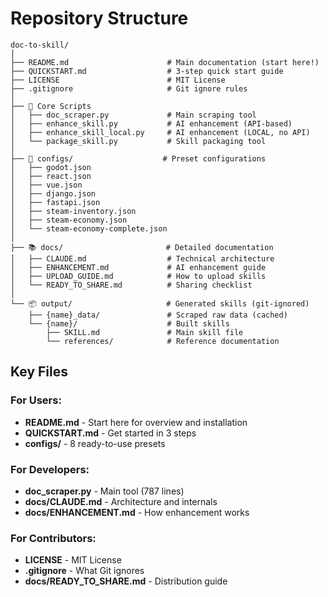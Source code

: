 # Repository Structure

```
doc-to-skill/
│
├── README.md                      # Main documentation (start here!)
├── QUICKSTART.md                  # 3-step quick start guide
├── LICENSE                        # MIT License
├── .gitignore                     # Git ignore rules
│
├── 🐍 Core Scripts
│   ├── doc_scraper.py             # Main scraping tool
│   ├── enhance_skill.py           # AI enhancement (API-based)
│   ├── enhance_skill_local.py     # AI enhancement (LOCAL, no API)
│   └── package_skill.py           # Skill packaging tool
│
├── 📁 configs/                    # Preset configurations
│   ├── godot.json
│   ├── react.json
│   ├── vue.json
│   ├── django.json
│   ├── fastapi.json
│   ├── steam-inventory.json
│   ├── steam-economy.json
│   └── steam-economy-complete.json
│
├── 📚 docs/                       # Detailed documentation
│   ├── CLAUDE.md                  # Technical architecture
│   ├── ENHANCEMENT.md             # AI enhancement guide
│   ├── UPLOAD_GUIDE.md            # How to upload skills
│   └── READY_TO_SHARE.md          # Sharing checklist
│
└── 📦 output/                     # Generated skills (git-ignored)
    ├── {name}_data/               # Scraped raw data (cached)
    └── {name}/                    # Built skills
        ├── SKILL.md               # Main skill file
        └── references/            # Reference documentation
```

## Key Files

### For Users:
- **README.md** - Start here for overview and installation
- **QUICKSTART.md** - Get started in 3 steps
- **configs/** - 8 ready-to-use presets

### For Developers:
- **doc_scraper.py** - Main tool (787 lines)
- **docs/CLAUDE.md** - Architecture and internals
- **docs/ENHANCEMENT.md** - How enhancement works

### For Contributors:
- **LICENSE** - MIT License
- **.gitignore** - What Git ignores
- **docs/READY_TO_SHARE.md** - Distribution guide
